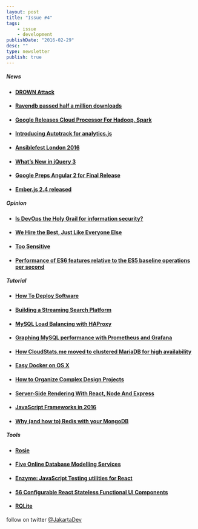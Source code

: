 ```yaml
---
layout: post
title: "Issue #4"
tags:
    - issue
    - development
publishDate: "2016-02-29"
desc: ""
type: newsletter
publish: true
---
```


##### News
- #### [DROWN Attack](http://thehackernews.com/2016/03/drown-attack-openssl-vulnerability.html)

- #### [Ravendb passed half a million downloads](https://ayende.com/blog/173409/ravendb-passed-half-a-million-downloads)

- #### [Google Releases Cloud Processor For Hadoop, Spark](http://www.datanami.com/2016/02/24/google-releases-cloud-processor-for-hadoop-spark/)

- #### [Introducing Autotrack for analytics.js](http://googledevelopers.blogspot.co.id/2016/02/introducing-autotrack-for-analyticsjs.html)

- #### [Ansiblefest London 2016](https://www.ansible.com/videos-ansiblefest-london-2016)

- #### [What’s New in jQuery 3](http://developer.telerik.com/featured/whats-new-in-jquery-3/)

- #### [Google Preps Angular 2 for Final Release](http://thenewstack.io/google-preps-angular-2-final-release/)

- #### [Ember.js 2.4 released](http://emberjs.com/blog/2016/02/29/ember-2-4-released.html)

##### Opinion
- #### [Is DevOps the Holy Grail for information security?](http://www.cio.com/article/3040857/security/is-devops-the-holy-grail-for-information-security.html)

- #### [We Hire the Best, Just Like Everyone Else](http://blog.codinghorror.com/we-hire-the-best-just-like-everyone-else/)

- #### [Too Sensitive](https://medium.com/@sara_ann_marie/too-sensitive-9752a86a8382#.b5z6aaq20)

- #### [Performance of ES6 features relative to the ES5 baseline operations per second](https://kpdecker.github.io/six-speed/)

##### Tutorial
- #### [How To Deploy Software](https://zachholman.com/posts/deploying-software)

- #### [Building a Streaming Search Platform](http://insightdataengineering.com/blog/streaming-search/index.html)

- #### [MySQL Load Balancing with HAProxy](http://severalnines.com/tutorials/mysql-load-balancing-haproxy-tutorial)

- #### [Graphing MySQL performance with Prometheus and Grafana](https://www.percona.com/blog/2016/02/29/graphing-mysql-performance-with-prometheus-and-grafana/)

- #### [How CloudStats.me moved to clustered MariaDB for high availability](https://www.youtube.com/watch?v=tgz29gyYxm0&list=PLiyYEa6zXn-O8exx39kc4J9xsVgKx8jQU)

- #### [Easy Docker on OS X](http://ariya.ofilabs.com/2016/02/easy-docker-on-os-x.html)

- #### [How to Organize Complex Design Projects](http://designshack.net/articles/business-articles/how-to-organize-complex-design-projects/)

- #### [Server-Side Rendering With React, Node And Express](https://www.smashingmagazine.com/2016/03/server-side-rendering-react-node-express/)

- #### [JavaScript Frameworks in 2016](http://www.clock.co.uk/blog/javascript-frameworks-in-2016)

- #### [Why (and how to) Redis with your MongoDB](https://www.compose.io/articles/why-and-how-to-redis-with-your-mongodb/)

##### Tools
- #### [Rosie](https://github.com/Karumi/Rosie/)

- #### [Five Online Database Modelling Services](https://www.simple-talk.com/sql/database-administration/-five-online-database-modelling-services/)

- #### [Enzyme: JavaScript Testing utilities for React](https://medium.com/airbnb-engineering/enzyme-javascript-testing-utilities-for-react-a417e5e5090f#.odkuhb5ib)

- #### [56 Configurable React Stateless Functional UI Components](http://jxnblk.com/rebass/)

- #### [RQLite](https://github.com/otoolep/rqlite)


    
follow on twitter [@JakartaDev](https://twitter.com/Jakartadev)
